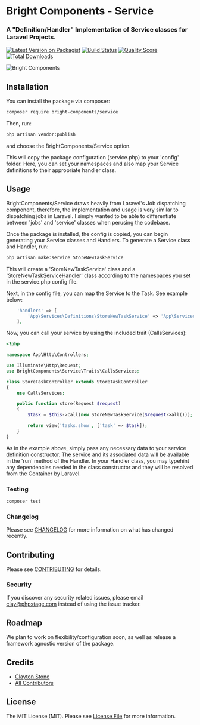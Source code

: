 # Bright Components - Service
### A "Definition/Handler" Implementation of Service classes for Laravel Projects.

[![Latest Version on Packagist](https://img.shields.io/packagist/v/bright-components/servicehandler.svg?style=flat-square)](https://packagist.org/packages/bright-components/servicehandler)
[![Build Status](https://img.shields.io/travis/bright-components/servicehandler/master.svg?style=flat-square)](https://travis-ci.org/bright-components/servicehandler)
[![Quality Score](https://img.shields.io/scrutinizer/g/bright-components/servicehandler.svg?style=flat-square)](https://scrutinizer-ci.com/g/bright-components/servicehandler)
[![Total Downloads](https://img.shields.io/packagist/dt/bright-components/servicehandler.svg?style=flat-square)](https://packagist.org/packages/bright-components/servicehandler)

![Bright Components](https://s3.us-east-2.amazonaws.com/bright-components/bc_large.png "Bright Components")

## Installation

You can install the package via composer:

```bash
composer require bright-components/service
```

Then, run:
```bash
php artisan vendor:publish
```
and choose the BrightComponents/Service option.

This will copy the package configuration (service.php) to your 'config' folder.
Here, you can set your namespaces and also map your Service definitions to their appropriate handler class.

## Usage

BrightComponents/Service draws heavily from Laravel's Job dispatching component, therefore, the implementation and usage is very similar to dispatching jobs in Laravel. I simply wanted to be able to differentiate between 'jobs' and 'service' classes when perusing the codebase.

Once the package is installed, the config is copied, you can begin generating your Service classes and Handlers.
To generate a Service class and Handler, run:
```bash
php artisan make:service StoreNewTaskService
```
This will create a 'StoreNewTaskService' class and a 'StoreNewTaskServiceHandler' class according to the namespaces you set in the service.php config file.

Next, in the config file, you can map the Service to the Task. See example below:
```php
    'handlers' => [
        'App\Services\Definitions\StoreNewTaskService' => 'App\Services\Handlers\StoreNewTaskServiceHandler',
    ],
```

Now, you can call your service by using the included trait (CallsServices):
```php
<?php

namespace App\Http\Controllers;

use Illuminate\Http\Request;
use BrightComponents\Service\Traits\CallsServices;

class StoreTaskController extends StoreTaskController
{
    use CallsServices;

    public function store(Request $request)
    {
        $task = $this->call(new StoreNewTaskService($request->all()));

        return view('tasks.show', ['task' => $task]);
    }
}
```
As in the example above, simply pass any necessary data to your service definition constructor. The service and its associated data will be available in the 'run' method of the Handler. In your Handler class, you may typehint any dependencies needed in the class constructor and they will be resolved from the Container by Laravel.

### Testing

``` bash
composer test
```

### Changelog

Please see [CHANGELOG](CHANGELOG.md) for more information on what has changed recently.

## Contributing

Please see [CONTRIBUTING](CONTRIBUTING.md) for details.

### Security

If you discover any security related issues, please email clay@phpstage.com instead of using the issue tracker.

## Roadmap

We plan to work on flexibility/configuration soon, as well as release a framework agnostic version of the package.

## Credits

- [Clayton Stone](https://github.com/devcircus)
- [All Contributors](../../contributors)

## License

The MIT License (MIT). Please see [License File](LICENSE.md) for more information.
